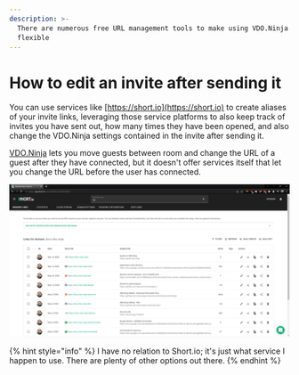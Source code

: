```yaml
---
description: >-
  There are numerous free URL management tools to make using VDO.Ninja even more
  flexible
---
```


# How to edit an invite after sending it

You can use services like [https://short.io](https://short.io) to create aliases of your invite links, leveraging those service platforms to also keep track of invites you have sent out, how many times they have been opened, and also change the VDO.Ninja settings contained in the invite after sending it.

[VDO.Ninja](https://vdo.ninja) lets you move guests between room and change the URL of a guest after they have connected, but it doesn't offer services itself that let you change the URL before the user has connected.

![An example of the short.io link-management dashboard](<../.gitbook/assets/image (94) (1) (1) (1).png>)

{% hint style="info" %}
I have no relation to Short.io; it's just what service I happen to use. There are plenty of other options out there.
{% endhint %}
